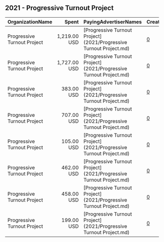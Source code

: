 ## 2021 - Progressive Turnout Project 
|OrganizationName|Spent|PayingAdvertiserNames|CreativeUrls|Impressions|Genders|AgeBrackets|CountryCodes|BillingAddresses|CandidateBallotInformation|
|:---|---:|:---|:---|---:|:---|:---|:---|:---|:---|
|Progressive Turnout Project|1,219.00 USD|[Progressive Turnout Project](2021/Progressive Turnout Project.md)|[0](https://www.snap.com/political-ads/asset/ec0775e315ebff16aab5201e833e338113d098f234f4226ecf866e4647f4ffe5?mediaType=mp4)|255,892||18-34|united states|US|Progressive Turnout Project|
|Progressive Turnout Project|1,727.00 USD|[Progressive Turnout Project](2021/Progressive Turnout Project.md)|[0](https://www.snap.com/political-ads/asset/ad2c135b51079fa27ba825d98091cafd99bd3e7d627cd1bfa5b28d83b8d803b2?mediaType=mp4)|343,242||18-34|united states|US|Progressive Turnout Project|
|Progressive Turnout Project|383.00 USD|[Progressive Turnout Project](2021/Progressive Turnout Project.md)|[0](https://www.snap.com/political-ads/asset/fddf490110b90bb343d3f8a4eb5fa19291e808bd4da2c823f6de296a268f3271?mediaType=png)|41,643||18-34|united states|US|Progressive Turnout Project|
|Progressive Turnout Project|707.00 USD|[Progressive Turnout Project](2021/Progressive Turnout Project.md)|[0](https://www.snap.com/political-ads/asset/eecaa7bed5da476c0e3acba0a0221ccd58d51b08f9dc2ec960504b404f0000f9?mediaType=png)|159,250||18-34|united states|US|Progressive Turnout Project|
|Progressive Turnout Project|105.00 USD|[Progressive Turnout Project](2021/Progressive Turnout Project.md)|[0](https://www.snap.com/political-ads/asset/efd9e81974efe234ae5e276e47dd7f5105bc99a2616435da94a34a58928d5005?mediaType=mp4)|9,288||18-34|united states|US|Progressive Turnout Project|
|Progressive Turnout Project|462.00 USD|[Progressive Turnout Project](2021/Progressive Turnout Project.md)|[0](https://www.snap.com/political-ads/asset/ca9403f22f3fd55d63edab35b20a196f7e30a2c9627590f41e2245cf5634aed3?mediaType=png)|99,495||18-34|united states|US|Progressive Turnout Project|
|Progressive Turnout Project|458.00 USD|[Progressive Turnout Project](2021/Progressive Turnout Project.md)|[0](https://www.snap.com/political-ads/asset/236b9d0ee130f5e3ce87cff51d19addec8aeacdfccdd59c5912f864bd262fc8f?mediaType=png)|66,680||18-34|united states|US|Progressive Turnout Project|
|Progressive Turnout Project|199.00 USD|[Progressive Turnout Project](2021/Progressive Turnout Project.md)|[0](https://www.snap.com/political-ads/asset/64710c36c6a88b38d00816e9abbd77d108dcfd6747ed483cf38621ed7611019d?mediaType=png)|30,398||18-34|united states|US|Progressive Turnout Project|
